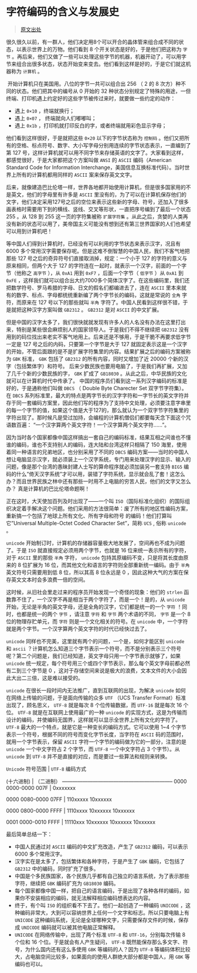 # 字符编码的含义与发展史

> [原文出处](https://www.zhihu.com/question/23374078/answer/69732605)

很久很久以前，有一群人，他们决定用8个可以开合的晶体管来组合成不同的状态，以表示世界上的万物。他们看到 8 个开关状态是好的，于是他们把这称为 `字节` 。再后来，他们又做了一些可以处理这些字节的机器，机器开动了，可以用字节来组合出很多状态，状态开始变来变去。他们看到这样是好的，于是它们就这机器称为 `计算机` 。

​		开始计算机只在美国用。八位的字节一共可以组合出 256 （ 2 的 8 次方）种不同的状态。他们把其中的编号从 0 开始的 32 种状态分别规定了特殊的用途，一但终端、打印机遇上约定好的这些字节被传过来时，就要做一些约定的动作：

- 遇上 `0×10` ，终端就换行；
- 遇上 `0×07` ， 终端就向人们嘟嘟叫；
- 遇上 `0x1b` ，打印机就打印反白的字，或者终端就用彩色显示字母；

他们看到这样很好，于是就把这些 `0×20` 以下的字节状态称为 `控制码` 。他们又把所有的空格、标点符号、数字、大小写字母分别用连续的字节状态表示，一直编到了第 127 号，这样计算机就可以用不同字节来存储英语的文字了。大家看到这样，都感觉很好，于是大家都把这个方案叫做 `ANSI` 的 `ASCII` 编码（American Standard Code for Information Interchange，美国信息互换标准代码）。当时世界上所有的计算机都用同样的 `ASCII` 案来保存英文文字。

后来，就像建造巴比伦塔一样，世界各地都开始使用计算机，但是很多国家用的不是英文，他们的字母里有许多是 `ASCII` 里没有的，为了可以在计算机保存他们的文字，他们决定采用127号之后的空位来表示这些新的字母、符号，还加入了很多画表格时需要用下到的横线、竖线、交叉等形状，一直把序号编到了最后一个状态 255 。从 128 到 255 这一页的字符集被称 `扩展字符集` 。从此之后，贪婪的人类再没有新的状态可以用了，美帝国主义可能没有想到还有第三世界国家的人们也希望可以用到计算机吧！

等中国人们得到计算机时，已经没有可以利用的字节状态来表示汉字，况且有 6000 多个常用汉字需要保存呢。但是这难不倒智慧的中国人民，我们不客气地把那些 127 号之后的奇异符号们直接取消掉，规定：一个小于 127 的字符的意义与原来相同，但两个大于 127 的字符连在一起时，就表示一个汉字，前面的一个字节（他称之 `高字节` ），从 `0xA1` 用到 `0xF7` ，后面一个字节（ `低字节` ）从 `0xA1` 到 `0xFE` ，这样我们就可以组合出大约7000多个简体汉字了。在这些编码里，我们还把数学符号、罗马希腊的字母、日文的假名们都编进去了，连在 `ASCII` 里本来就有的数字、标点、字母都统统重新编了两个字节长的编码，这就是常说的 `全角` 字符，而原来在 127 号以下的那些就叫 `半角` 字符了。中国人民看到这样很不错，于是就把这种汉字方案叫做 `GB2312` 。 `GB2312` 是对 `ASCII` 的中文扩展。

但是中国的汉字太多了，我们很快就就发现有许多人的人名没有办法在这里打出来，特别是某些很会麻烦别人的国家领导人。于是我们不得不继续把 `GB2312` 没有用到的码位找出来老实不客气地用上。后来还是不够用，于是干脆不再要求低字节一定是 127 号之后的内码，只要第一个字节是大于 127 就固定表示这是一个汉字的开始，不管后面跟的是不是扩展字符集里的内容。结果扩展之后的编码方案被称为 `GBK` 标准， `GBK` 包括了 `GB2312` 的所有内容，同时又增加了近 20000 个新的汉字（包括繁体字）和符号。 后来少数民族也要用电脑了，于是我们再扩展，又加了几千个新的少数民族的字， `GBK` 扩成了 `GB18030` 。从此之后，中华民族的文化就可以在计算机时代中传承了。 中国的程序员们看到这一系列汉字编码的标准是好的，于是通称他们叫做 `DBCS` （ Double Byte Charecter Set 双字节字符集）。在 `DBCS` 系列标准里，最大的特点是两字节长的汉字字符和一字节长的英文字符并存于同一套编码方案里，因此他们写的程序为了支持中文处理，必须要注意字串里的每一个字节的值，如果这个值是大于127的，那么就认为一个双字节字符集里的字符出现了。那时候凡是受过加持，会编程的计算机僧侣们都要每天念下面这个咒语数百遍： “一个汉字算两个英文字符！一个汉字算两个英文字符......”。

因为当时各个国家都像中国这样搞出一套自己的编码标准，结果互相之间谁也不懂谁的编码，谁也不支持别人的编码，连大陆和台湾这样只相隔了 150 海里，使用着同一种语言的兄弟地区，也分别采用了不同的 `DBCS` 编码方案——当时的中国人想让电脑显示汉字，就必须装上一个汉字系统，专门用来处理汉字的显示、输入的问题，像是那个台湾的愚昧封建人士写的算命程序就必须加装另一套支持 `BIG5` 编码的什么”倚天汉字系统”才可以用，装错了字符系统，显示就会乱了套！这怎么办？而且世界民族之林中还有那些一时用不上电脑的穷苦人民，他们的文字又怎么办？ 真是计算机的巴比伦塔命题啊！

正在这时，大天使加百列及时出现了——一个叫 `ISO`（国际标准化组织）的国际组织决定着手解决这个问题。他们采用的方法很简单：废了所有的地区性编码方案，重新搞一个包括了地球上所有文化、所有字母和符号 的编码！他们打算叫它”Universal Multiple-Octet Coded Character Set”，简称 `UCS` , 俗称 `unicode` 。

`unicode` 开始制订时，计算机的存储器容量极大地发展了，空间再也不成为问题了。于是 `ISO` 就直接规定必须用两个字节，也就是 16 位来统一表示所有的字符，对于 `ASCII` 里的那些 `半角` 字符， `unicode` 包持其原编码不变，只是将其长度由原来的 8 位扩展为 16 位，而其他文化和语言的字符则全部重新统一编码。由于 `半角` 英文符号只需要用到低 8 位，所以其高 8 位永远是 0 ，因此这种大气的方案在保存英文文本时会多浪费一倍的空间。

这时候，从旧社会里走过来的程序员开始发现一个奇怪的现象：他们的 `strlen` 函数靠不住了，一个汉字不再是相当于两个字符了，而是一个！是的，从 `unicode` 开始，无论是半角的英文字母，还是全角的汉字，它们都是统一的一个 `字符` ！同时，也都是统一的两个 `字节` ，请注意 `字符` 和 `字节` 两个术语的不同， `字节` 是一个 8 位的物理存贮单元，而 `字符` 则是一个文化相关的符号。在 `unicode` 中，一个字符就是两个字节。一个汉字算两个英文字符的时代已经快过去了。

`unicode` 同样也不完美，这里就有两个的问题，一个是，如何才能区别 `unicode` 和 `ascii` ？计算机怎么知道三个字节表示一个符号，而不是分别表示三个符号呢？第二个问题是，我们已经知道，英文字母只用一个字节表示就够了，如果 `unicode` 统一规定，每个符号用三个或四个字节表示，那么每个英文字母前都必然有二到三个字节是 0 ，这对于存储空间来说是极大的浪费，文本文件的大小会因此大出二三倍，这是难以接受的。

`unicode` 在很长一段时间内无法推广，直到互联网的出现，为解决 `unicode` 如何在网络上传输的问题，于是面向传输的众多 `UTF` （UCS Transfer Format）标准出现了，顾名思义， `UTF-8` 就是每次 8 个位传输数据，而 `UTF-16` 就是每次 16 个位。 `UTF-8` 就是在互联网上使用最广的一种 `unicode` 的实现方式，这是为传输而设计的编码，并使编码无国界，这样就可以显示全世界上所有文化的字符了。 `UTF-8` 最大的一个特点，就是它是一种变长的编码方式。它可以使用 1~4 个字节表示一个符号，根据不同的符号而变化字节长度，当字符在 `ASCII` 码的范围时，就用一个字节表示，保留 `ASCII` 字符一个字节的编码做为它的一部分，注意的是 `unicode` 一个中文字符占 2 个字节，而 `UTF-8` 一个中文字符占 3 个字节）。从 `unicode` 到 `UTF-8` 并不是直接的对应，而是要过一些算法和规则来转换。



`Unicode` 符号范围         |   `UTF-8` 编码方式

(十六进制)                    |  （二进制）
—————————————————————–
0000 0000-0000 007F | 0xxxxxxx

0000 0080-0000 07FF | 110xxxxx 10xxxxxx

0000 0800-0000 FFFF | 1110xxxx 10xxxxxx 10xxxxxx

0001 0000-0010 FFFF | 11110xxx 10xxxxxx 10xxxxxx 10xxxxxx



最后简单总结一下：

- 中国人民通过对 `ASCII` 编码的中文扩充改造，产生了 `GB2312` 编码，可以表示 6000 多个常用汉字。
- 汉字实在是太多了，包括繁体和各种字符，于是产生了 `GBK` 编码，它包括了 `GB2312` 中的编码，同时扩充了很多。
- 中国是个多民族国家，各个民族几乎都有自己独立的语言系统，为了表示那些字符，继续把 `GBK` 编码扩充为 `GB18030` 编码。
- 每个国家都像中国一样，把自己的语言编码，于是出现了各种各样的编码，如果你不安装相应的编码，就无法解释相应编码想表达的内容。
- 终于，有个叫 `ISO` 的组织看不下去了。他们一起创造了一种编码 `UNICODE` ，这种编码非常大，大到可以容纳世界上任何一个文字和标志。所以只要电脑上有 `UNICODE` 这种编码系统，无论是全球哪种文字，只需要保存文件的时候，保存成 `UNICODE` 编码就可以被其他电脑正常解释。
- `UNICODE` 在网络传输中，出现了两个标准 `UTF-8` 和 `UTF-16`，分别每次传输 8 个位和 16 个位。于是就会有人产生疑问， `UTF-8` 既然能保存那么多文字、符号，为什么国内还有这么多使用 `GBK` 等编码的人？因为 `UTF-8` 等编码体积比较大，占电脑空间比较多，如果面向的使用人群绝大部分都是中国人，用 `GBK` 等编码也可以。